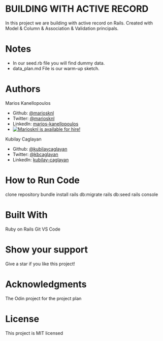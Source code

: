 # BUILDING WITH ACTIVE RECORD

In this project we are building with active record on Rails.
Created with Model & Column & Association & Validation principals.

# Notes
- In our seed.rb file you will find dummy data.
- data_plan.md File is our warm-up sketch.

# Authors

Marios Kanellopoulos
- Github: [@mariosknl](https://github.com/mariosknl)
- Twitter: [@mariosknl](https://twitter.com/MariosKnl)
- Linkedln: [marios-kanellopoulos](https://www.linkedin.com/in/marios-kanellopoulos)
- [![Mariosknl is available for hire!](http://hireable.me/mariosknl)](http://hireable.me/p/mariosknl)

Kubilay Caglayan
- Github: [@kubilaycaglayan](https://github.com/mariosknl)
- Twitter: [@kbcaglayan](https://twitter.com/kbcaglayan)
- Linkedln: [kubilay-caglayan](https://www.linkedin.com/in/kubilaycaglayan/)

# How to Run Code
  clone repository
  bundle install
  rails db:migrate
  rails db:seed
  rails console

# Built With

Ruby on Rails
Git
VS Code

# Show your support
Give a star if you like this project!

# Acknowledgments
The Odin project for the project plan

# License
This project is MIT licensed
